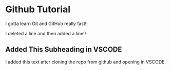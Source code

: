 # Github Tutorial

I gotta learn Git and GitHub really fast!!

I deleted a line and then added a line!!

## Added This Subheading in VSCODE

I added this text after cloning the repo 
from github and opening in VSCODE.
